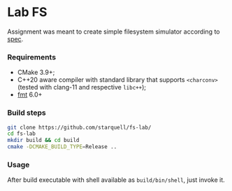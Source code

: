 # Lab FS

Assignment was meant to create simple filesystem simulator according to [spec](https://drive.google.com/file/d/0B-BUpwNPP_9JS2lobnpDVlBZMWc/view).
### Requirements

* CMake 3.9+;
* C++20 aware compiler with standard library that supports `<charconv>` (tested with clang-11 and respective `libc++`);
* [fmt](https://github.com/fmtlib/fmt) 6.0+

### Build steps

```bash
git clone https://github.com/starquell/fs-lab/
cd fs-lab
mkdir build && cd build
cmake -DCMAKE_BUILD_TYPE=Release ..
```

### Usage

After build executable with shell available as `build/bin/shell`, just invoke it.

